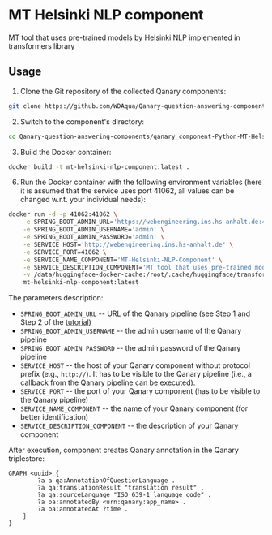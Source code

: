 # MT Helsinki NLP component

MT tool that uses pre-trained models by Helsinki NLP implemented in transformers library

## Usage

1. Clone the Git repository of the collected Qanary components: 

```bash
git clone https://github.com/WDAqua/Qanary-question-answering-components.git
```

2. Switch to the component's directory: 

```bash
cd Qanary-question-answering-components/qanary_component-Python-MT-Helsinki-NLP
```

3. Build the Docker container: 

```bash
docker build -t mt-helsinki-nlp-component:latest .
```

6. Run the Docker container with the following environment variables (here it is assumed that the service uses port 41062, all values can be changed w.r.t. your individual needs):
```bash
docker run -d -p 41062:41062 \
    -e SPRING_BOOT_ADMIN_URL='https://webengineering.ins.hs-anhalt.de:43740' \
    -e SPRING_BOOT_ADMIN_USERNAME='admin' \
    -e SPRING_BOOT_ADMIN_PASSWORD='admin' \
    -e SERVICE_HOST='http://webengineering.ins.hs-anhalt.de' \
    -e SERVICE_PORT=41062 \
    -e SERVICE_NAME_COMPONENT='MT-Helsinki-NLP-Component' \
    -e SERVICE_DESCRIPTION_COMPONENT='MT tool that uses pre-trained models by Helsinki NLP implemented in transformers library' \
    -v /data/huggingface-docker-cache:/root/.cache/huggingface/transformers \
    mt-helsinki-nlp-component:latest
```

The parameters description:

* `SPRING_BOOT_ADMIN_URL` -- URL of the Qanary pipeline (see Step 1 and Step 2 of the [tutorial](https://github.com/WDAqua/Qanary/wiki/Qanary-tutorial:-How-to-build-a-trivial-Question-Answering-pipeline))
* `SPRING_BOOT_ADMIN_USERNAME` -- the admin username of the Qanary pipeline
* `SPRING_BOOT_ADMIN_PASSWORD` -- the admin password of the Qanary pipeline
* `SERVICE_HOST` -- the host of your Qanary component without protocol prefix (e.g., `http://`). It has to be visible to the Qanary pipeline (i.e., a callback from the Qanary pipeline can be executed).
* `SERVICE_PORT` -- the port of your Qanary component (has to be visible to the Qanary pipeline)
* `SERVICE_NAME_COMPONENT` -- the name of your Qanary component (for better identification)
* `SERVICE_DESCRIPTION_COMPONENT` -- the description of your Qanary component

After execution, component creates Qanary annotation in the Qanary triplestore:
```
GRAPH <uuid> {
        ?a a qa:AnnotationOfQuestionLanguage .
        ?a qa:translationResult "translation result" .
        ?a qa:sourceLanguage "ISO_639-1 language code" .
        ?a oa:annotatedBy <urn:qanary:app_name> .
        ?a oa:annotatedAt ?time .
    }
}
```